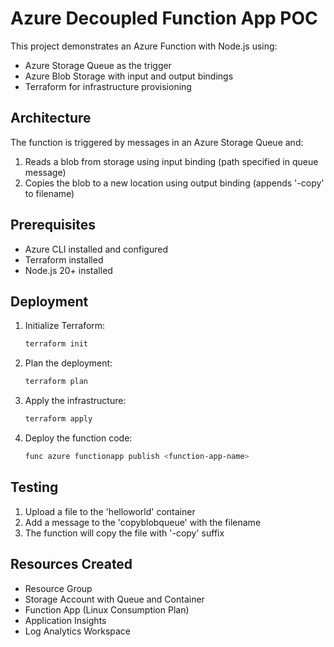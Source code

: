 # Azure Decoupled Function App POC

This project demonstrates an Azure Function with Node.js using:
- Azure Storage Queue as the trigger
- Azure Blob Storage with input and output bindings
- Terraform for infrastructure provisioning

## Architecture

The function is triggered by messages in an Azure Storage Queue and:
1. Reads a blob from storage using input binding (path specified in queue message)
2. Copies the blob to a new location using output binding (appends '-copy' to filename)

## Prerequisites

- Azure CLI installed and configured
- Terraform installed
- Node.js 20+ installed

## Deployment

1. Initialize Terraform:
   ```powershell
   terraform init
   ```

2. Plan the deployment:
   ```powershell
   terraform plan
   ```

3. Apply the infrastructure:
   ```powershell
   terraform apply
   ```

4. Deploy the function code:
   ```powershell
   func azure functionapp publish <function-app-name>
   ```

## Testing

1. Upload a file to the 'helloworld' container
2. Add a message to the 'copyblobqueue' with the filename
3. The function will copy the file with '-copy' suffix

## Resources Created

- Resource Group
- Storage Account with Queue and Container
- Function App (Linux Consumption Plan)
- Application Insights
- Log Analytics Workspace
